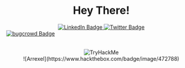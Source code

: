 <div  align="center">
  
<h1 align="center">Hey There!</h1>

<div id="badges">
  <a href="https://www.linkedin.com/in/aaxashhh/">
    <img src="https://img.shields.io/badge/LinkedIn-blue?style=for-the-badge&logo=linkedin&logoColor=white" alt="LinkedIn Badge"/>
  </a>
  <a href="https://x.com/Aaxashhh" >
    <img src="https://img.shields.io/badge/Twitter-blue?style=for-the-badge&logo=twitter&logoColor=white" alt="Twitter Badge"/>
  </a>
</div>

  
</div>

 <a href="https://bugcrowd.com/Aaxashhh" style="display: block;height: 50px;">
    <img src="https://a11ybadges.com/badge?logo=bugcrowd" alt="bugcrowd Badge"/>
  </a>


<div align="center" id="header">
  <img src="https://tryhackme-badges.s3.amazonaws.com/Aakash9111.png" alt="TryHackMe">
</div>

<div align="center">
  ![Arrexel](https://www.hackthebox.com/badge/image/472788) 
</div>
   





 


